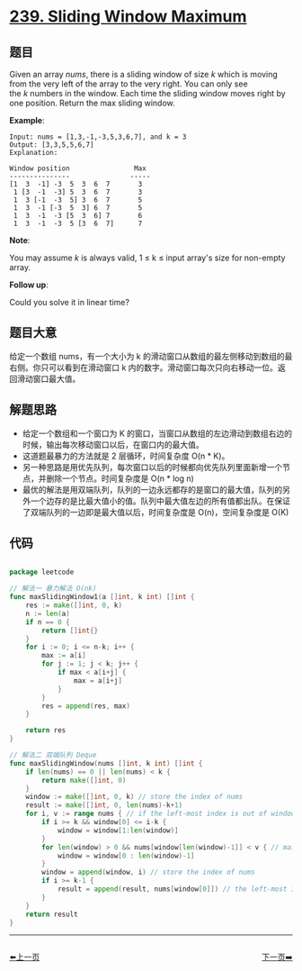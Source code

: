# [239. Sliding Window Maximum](https://leetcode.com/problems/sliding-window-maximum/)



## 题目

Given an array *nums*, there is a sliding window of size *k* which is moving from the very left of the array to the very right. You can only see the *k* numbers in the window. Each time the sliding window moves right by one position. Return the max sliding window.

**Example**:

    Input: nums = [1,3,-1,-3,5,3,6,7], and k = 3
    Output: [3,3,5,5,6,7] 
    Explanation: 
    
    Window position                Max
    ---------------               -----
    [1  3  -1] -3  5  3  6  7       3
     1 [3  -1  -3] 5  3  6  7       3
     1  3 [-1  -3  5] 3  6  7       5
     1  3  -1 [-3  5  3] 6  7       5
     1  3  -1  -3 [5  3  6] 7       6
     1  3  -1  -3  5 [3  6  7]      7

**Note**:

You may assume *k* is always valid, 1 ≤ k ≤ input array's size for non-empty array.

**Follow up**:

Could you solve it in linear time?


## 题目大意

给定一个数组 nums，有一个大小为 k 的滑动窗口从数组的最左侧移动到数组的最右侧。你只可以看到在滑动窗口 k 内的数字。滑动窗口每次只向右移动一位。返回滑动窗口最大值。


## 解题思路

- 给定一个数组和一个窗口为 K 的窗口，当窗口从数组的左边滑动到数组右边的时候，输出每次移动窗口以后，在窗口内的最大值。
- 这道题最暴力的方法就是 2 层循环，时间复杂度 O(n * K)。
- 另一种思路是用优先队列，每次窗口以后的时候都向优先队列里面新增一个节点，并删除一个节点。时间复杂度是 O(n * log n)
- 最优的解法是用双端队列，队列的一边永远都存的是窗口的最大值，队列的另外一个边存的是比最大值小的值。队列中最大值左边的所有值都出队。在保证了双端队列的一边即是最大值以后，时间复杂度是 O(n)，空间复杂度是 O(K)



## 代码

```go

package leetcode

// 解法一 暴力解法 O(nk)
func maxSlidingWindow1(a []int, k int) []int {
	res := make([]int, 0, k)
	n := len(a)
	if n == 0 {
		return []int{}
	}
	for i := 0; i <= n-k; i++ {
		max := a[i]
		for j := 1; j < k; j++ {
			if max < a[i+j] {
				max = a[i+j]
			}
		}
		res = append(res, max)
	}

	return res
}

// 解法二 双端队列 Deque
func maxSlidingWindow(nums []int, k int) []int {
	if len(nums) == 0 || len(nums) < k {
		return make([]int, 0)
	}
	window := make([]int, 0, k) // store the index of nums
	result := make([]int, 0, len(nums)-k+1)
	for i, v := range nums { // if the left-most index is out of window, remove it
		if i >= k && window[0] <= i-k {
			window = window[1:len(window)]
		}
		for len(window) > 0 && nums[window[len(window)-1]] < v { // maintain window
			window = window[0 : len(window)-1]
		}
		window = append(window, i) // store the index of nums
		if i >= k-1 {
			result = append(result, nums[window[0]]) // the left-most is the index of max value in nums
		}
	}
	return result
}

```


----------------------------------------------
<div style="display: flex;justify-content: space-between;align-items: center;">
<p><a href="https://books.halfrost.com/leetcode/ChapterFour/0200~0299/0237.Delete-Node-in-a-Linked-List/">⬅️上一页</a></p>
<p><a href="https://books.halfrost.com/leetcode/ChapterFour/0200~0299/0240.Search-a-2D-Matrix-II/">下一页➡️</a></p>
</div>
